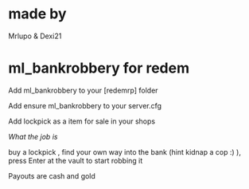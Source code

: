 # made by 
Mrlupo & Dexi21


# ml_bankrobbery for redem

Add ml_bankrobbery to your [redemrp] folder

Add ensure ml_bankrobbery to your server.cfg

Add lockpick as a item for sale in your shops

*What the job is*

buy a lockpick , find your own way into the bank (hint kidnap a cop :) ),
press Enter at the vault to start robbing it 

Payouts are cash and gold 
